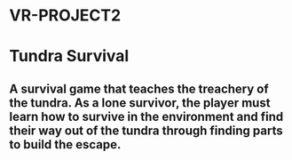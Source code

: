 # VR-PROJECT2

# Tundra Survival

## A survival game that teaches the treachery of the tundra. As a lone survivor, the player must learn how to survive in the environment and find their way out of the tundra through finding parts to build the escape.
